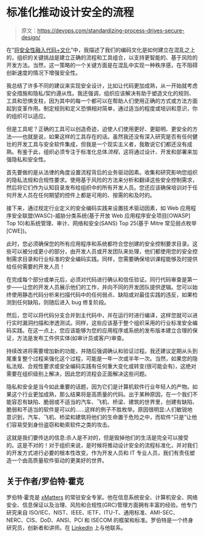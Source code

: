 # 标准化推动设计安全的流程

> 原文：<https://devops.com/standardizing-process-drives-secure-design/>

在“[将安全性融入代码+文化](https://devops.com/building-security-code-culture/)”中，我描述了我们的编码文化是如何建立在混乱之上的，组织的关键挑战是建立正确的流程和工具组合，以支持更智能的、基于风险的开发方法。当然，这一策略的一个关键方面是在混乱中实现一种秩序感，在不阻碍创新速度的情况下增强安全性。

我总结了许多不同的建议来实现安全设计，比如让代码更加成熟，从一开始就考虑安全措施和隐私/契约遵从性。我还强调，组织应该解决有助于塑造文化的规则、工具和恐惧支柱，因为其中的每一个都可以在帮助人们使用正确的方式或方法方面起到变革作用。制定规则和定义恐惧相对简单，通过适当的程度或培训和意识，你的组织可以适应。

但是工具呢？正确的工具可以创造奇迹，迫使人们使用更好、更聪明、更安全的方法——也就是说，如果这样的工具存在的话。虽然我还没有深入研究是否有任何健壮的开发工具与安全软件集成，但我是一个现实主义者，我敢说它们都还没有成熟。有鉴于此，组织必须专注于标准化总体*流程*，这将通过设计、开发和部署来加强隐私和安全性。

首先要做的是从法律的角度设置流程背后的业务驱动因素。收集和研究影响您组织的隐私法规和合规性要求。使用基于风险的方法来分析和翻译这些安全控制需求，然后将它们作为认知目录发布给组织中的所有开发人员。您还应该确保培训对于任何开发人员在任何期望的控件上都是可用的、按需的和及时的。

接下来，通过规定行业定义的安全编码实践来设置技术驱动因素，如 Web 应用程序安全联盟(WASC)-威胁分类系统(基于开放 Web 应用程序安全项目[OWASP] Top 10)和系统管理、审计、网络和安全(SANS) Top 25(基于 Mitre 常见弱点枚举[CWE])。

此时，您必须确保您的所有应用程序和系统都符合您创建的安全控制要求目录。这些可以被分成更小的部分，由开发人员或开发团队来处理，他们都使用您的安全控制需求目录和行业标准的安全编码实践。同样，您需要确保培训课程能够及时提供给任何需要的开发人员！

在完成每个部分或单元后，必须对代码进行确认和信任验证。同行代码审查是第一步——让您的开发人员展示他们的工作，并向不同的开发团队提供逻辑。您可以始终使用静态代码分析来扫描代码中的任何弱点、缺陷或对最佳实践的违反，如果检测到任何缺陷，则随后进入 bug 修复阶段。

然后，您可以将代码分支合并到主代码中，并在运行时进行编译，这样您就可以进行实时漏洞扫描和渗透测试。同样，这些应该基于整个组织采用的行业标准安全编码实践。在这一点上，您应该能够为您的应用程序或系统的发布版本建立合理的保证，方法是发布工件供实体(如审计员或客户)审查。

持续改进将需要增加新的功能，并随后强调确认和验证过程。我还建议定期从头到尾重复整个过程来强化这个过程，可能是一年一次或半年一次。当然，如果您的隐私法规、合规性要求或安全编码实践有任何重大变化或转变(很可能会有)，这绝对需要在组织级别上解决，因此您的流程会正面解决这些问题。

隐私和安全是当今如此重要的话题，因为它们是计算机软件行业年轻人的产物。如果这个行业更加成熟，那么结果将是高质量的代码。出于某种原因，在一个我们不能容忍有缺陷、脆弱或不适当的汽车、飞机、桥梁、建筑的世界里，创建有缺陷、脆弱和不适当的软件是可以的……这样的例子不胜枚举。原因很明显:人们敏锐地意识到，汽车、飞机、桥梁和建筑将他们的生命置于危险之中，而软件“只是”让他们容易受到身份盗窃和勒索软件之类的攻击。

这就是我们要传达的信息:杀人是不对的，但是毁掉他们的生活是完全可以接受的。这是不对的！对于组织来说，是时候将推动设计安全的流程标准化，并对我们的开发方式进行必要的根本性改变。作为开发人员和 IT 专业人员，我们有责任塑造一个由高质量软件驱动的更美好的世界。

## 关于作者/罗伯特·霍克

罗伯特·霍克是 [xMatters](http://www.xmatters.com/) 的常驻安全专家。他在信息系统安全、计算机安全、网络安全、信息保证以及治理、风险和合规性(GRC)管理方面拥有丰富的经验。他专门研究来自 ISO/IEC、NIST、IEEE、IETF、ITU-T、通用标准、AMI-SEC、NERC、CIS、DoD、ANSI、PCI 和 ISECOM 的框架和标准。罗伯特是一个终身研究员，创新者和讲师。在 [LinkedIn](https://www.linkedin.com/search/results/people/?firstName=Robert&lastName=Hawk&origin=SEO_SN) 上与他联系。